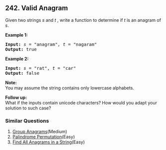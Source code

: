 ## 242. Valid Anagram

<p>Given two strings <em>s</em> and <em>t&nbsp;</em>, write a function to determine if <em>t</em> is an anagram of <em>s</em>.</p>

<p><b>Example 1:</b></p>

<pre>
<b>Input:</b> <em>s</em> = &quot;anagram&quot;, <em>t</em> = &quot;nagaram&quot;
<b>Output:</b> true
</pre>

<p><b>Example 2:</b></p>

<pre>
<b>Input:</b> <em>s</em> = &quot;rat&quot;, <em>t</em> = &quot;car&quot;
<b>Output: </b>false
</pre>

<p><strong>Note:</strong><br />
You may assume the string contains only lowercase alphabets.</p>

<p><strong>Follow up:</strong><br />
What if the inputs contain unicode characters? How would you adapt your solution to such case?</p>


### Similar Questions
  1. [Group Anagrams](https://github.com/openset/leetcode/tree/master/solution/group-anagrams)(Medium)
  1. [Palindrome Permutation](https://github.com/openset/leetcode/tree/master/solution/palindrome-permutation)(Easy)
  1. [Find All Anagrams in a String](https://github.com/openset/leetcode/tree/master/solution/find-all-anagrams-in-a-string)(Easy)
